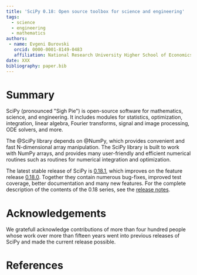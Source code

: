 ```yaml
---
title: 'SciPy 0.18: Open source toolbox for science and engineering'
tags:
  - science
  - engineering
  - mathematics
authors:
 - name: Evgeni Burovski
   orcid: 0000-0001-8149-0483
   affiliation: National Research University Higher School of Economics
date: XXX
bibliography: paper.bib
---
```


# Summary

SciPy (pronounced "Sigh Pie") is open-source software for mathematics, science,
and engineering. It includes modules for statistics, optimization, integration,
linear algebra, Fourier transforms, signal and image processing, ODE solvers,
and more. 

The @SciPy library depends on @NumPy, which provides convenient and fast N-dimensional
array manipulation. The SciPy library is built to work with NumPy arrays, and
provides many user-friendly and efficient numerical routines such as routines
for numerical integration and optimization. 

The latest stable release of SciPy is [0.18.1](@SciPy0181), which improves on the feature
release [0.18.0](SciPy0180). Together they contain numerous bug-fixes, improved test coverage,
better documentation and many new features. For the complete description of the
contents of the 0.18 series, see the [release notes](https://github.com/scipy/scipy/releases/tag/v0.18.0).

# Acknowledgements

We gratefull acknowledge contributions of more than four hundred people whose work
over more than fifteen years went into previous releases of SciPy and made the
current release possible.


# References
